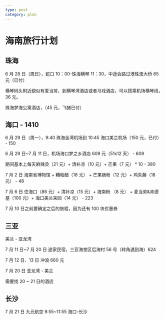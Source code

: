 ```yaml
---
type: post
category: plan
---
```


# 海南旅行计划

## 珠海

6 月 28 日（周日），蛇口 10：00-珠海横琴 11：30，中途会路过港珠澳大桥 65 元（已付）

横琴码头附近貌似有麦当劳，到横琴湾酒店或者马戏酒店，可以搭乘机场横琴线，36 元。

珠海梦海公寓酒店，（45 元，飞猪已付）

## 海口 - 1410

6 月 29 日（周一），9:40 珠海金湾机场到 10:45 海口美兰机场（150 元，已付） - 150

6 月 29 日~7 月 11 日，机场海口梦之乡酒店 609 元（51x12 天） - 609

期间基本上每天麻辣烫（21 元）+ 清补凉（10 元）+ 芒果（7 元） \* 10 - 380

7 月 2 日 海南省博物馆 + 糟粕醋（18 元） + 芒果肠粉（12 元）+ 鸡失藤（18 元） - 48

7 月 6 日 住海口（86 元）+ 清补凉（15 元）+ 海南粉 （8 元） + 麦当劳&肯德基（100 元）+ 海口美兰来回（14 元） - 223

7 月 10 日之前要确定之后的旅程，因为还有 100 块优惠券

## 三亚

美兰 - 亚龙湾

7 月 11 日~7 月 20 日 途家民宿，三亚海堂区后海村 56 号（转角遇到海）624

7 月 12 日、13 日 冲浪 660 元

7 月 20 日 亚龙湾 - 美兰

需要找 20 ~ 21 日的酒店

## 长沙

7 月 21 日 九元航空 9:55~11:55 海口-长沙
